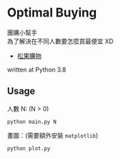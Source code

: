 Optimal Buying
===

團購小幫手  
為了解決在不同人數要怎麼買最便宜 XD

- [松果購物](https://www.pcone.com.tw/product/info/200330618670)

written at Python 3.8

## Usage

人數 N: (N > 0)

```
python main.py N
```

畫圖：(需要額外安裝 `matplotlib`)

```
python plot.py
```

